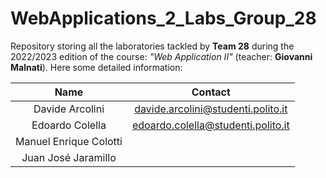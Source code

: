 # WebApplications_2_Labs_Group_28

Repository storing all the laboratories tackled by **Team 28** during the 2022/2023 edition of the course: *"Web Application II"* (teacher: **Giovanni Malnati**). Here some detailed information:

| Name | Contact |
|:-:|:-:|
Davide Arcolini | davide.arcolini@studenti.polito.it
Edoardo Colella | edoardo.colella@studenti.polito.it
Manuel Enrique Colotti | 
Juan José Jaramillo |
